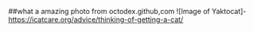 ##what a amazing photo from octodex.github,com
![Image of Yaktocat]-https://icatcare.org/advice/thinking-of-getting-a-cat/
